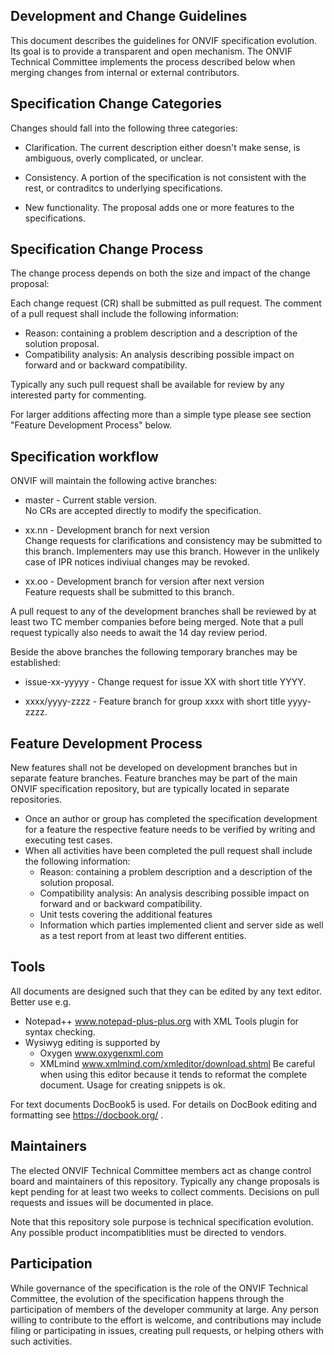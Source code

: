 ## Development and Change Guidelines

This document describes the guidelines for ONVIF specification evolution. Its goal is to provide a transparent and open mechanism. 
The ONVIF Technical Committee implements the process described below when merging changes from internal or external contributors. 

## Specification Change Categories

Changes should fall into the following three categories:

* Clarification. The current description either doesn't make sense, is ambiguous, overly complicated, or unclear.

* Consistency. A portion of the specification is not consistent with the rest, or contraditcs to underlying specifications.

* New functionality. The proposal adds one or more features to the specifications.

## Specification Change Process

The change process depends on both the size and impact of the change proposal: 

Each change request (CR) shall be submitted as pull request. The comment of a pull request shall include the following information:
* Reason: containing a problem description and a description of the solution proposal.
* Compatibility analysis: An analysis describing possible impact on forward and or backward compatibility. 

Typically any such pull request shall be available for review by any interested party for commenting.

For larger additions affecting more than a simple type please see section "Feature Development Process" below.

## Specification workflow

ONVIF will maintain the following active branches:

* master - Current stable version.  
  No CRs are accepted directly to modify the specification.

* xx.nn - Development branch for next version  
  Change requests for clarifications and consistency may be submitted to this branch.
  Implementers may use this branch. However in the unlikely case of IPR notices indiviual changes may be revoked.

* xx.oo - Development branch for version after next version  
  Feature requests shall be submitted to this branch.

A pull request to any of the development branches shall be reviewed by at least two TC member companies before being merged. 
Note that a pull request typically also needs to await the 14 day review period.

Beside the above branches the following temporary branches may be established:  
* issue-xx-yyyyy - Change request for issue XX with short title YYYY.  

* xxxx/yyyy-zzzz - Feature branch for group xxxx with short title yyyy-zzzz.  


## Feature Development Process

New features shall not be developed on development branches but in separate feature branches. 
Feature branches may be part of the main ONVIF specification repository, but are typically located in separate repositories.

* Once an author or group has completed the specification development for a feature the respective feature needs to be verified by writing and executing test cases.
* When all activities have been completed the pull request shall include the following information:
  * Reason: containing a problem description and a description of the solution proposal.
  * Compatibility analysis: An analysis describing possible impact on forward and or backward compatibility. 
  * Unit tests covering the additional features
  * Information which parties implemented client and server side as well as a test report from at least two different entities.

## Tools

All documents are designed such that they can be edited by any text editor. Better use e.g. 
* Notepad++ www.notepad-plus-plus.org with XML Tools plugin for syntax checking. 
* Wysiwyg editing is supported by
  * Oxygen www.oxygenxml.com
  * XMLmind www.xmlmind.com/xmleditor/download.shtml
    Be careful when using this editor because it tends to reformat the complete document. Usage for creating snippets is ok.

For text documents DocBook5 is used. For details on DocBook editing and formatting see https://docbook.org/ .
## Maintainers

The elected ONVIF Technical Committee members act as change control board and maintainers of this repository. Typically any change proposals is kept pending for at least two weeks to collect comments. Decisions on pull requests and issues will be documented in place. 

Note that this repository sole purpose is technical specification evolution. Any possible product incompatiblities must be directed to vendors. 

## Participation

While governance of the specification is the role of the ONVIF Technical Committee, the evolution of the specification happens through the participation of members of the developer community at large. 
Any person willing to contribute to the effort is welcome, and contributions may include filing or participating in issues, creating pull requests, or helping others with such activities.

